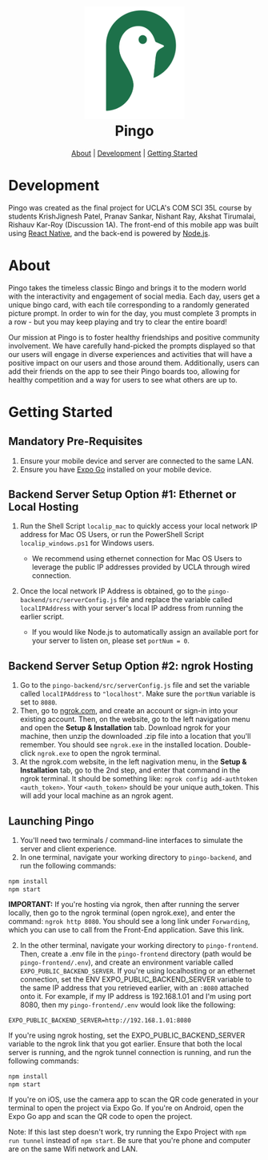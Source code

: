 <h1 align="center">
  <br>
  <img src="pingo-frontend/assets/Pingo_transparent_icon.png" alt="Pingo" width="200"></a>
  <br>
  <b>Pingo</b>
  <br>
</h1>

<p align="center">
  <a href="#about">About</a> |
  <a href="#development">Development</a> |
  <a href="#getting-started">Getting Started</a>
</p>

# Development

Pingo was created as the final project for UCLA's COM SCI 35L course by students KrishJignesh Patel, Pranav Sankar, Nishant Ray, Akshat Tirumalai, Rishauv Kar-Roy (Discussion 1A). 
The front-end of this mobile app was built using [React Native](https://reactnative.dev), and the back-end is powered by [Node.js](https://nodejs.org/en).

# About

Pingo takes the timeless classic Bingo and brings it to the modern world with the interactivity and engagement of social media. 
Each day, users get a unique bingo card, with each tile corresponding to a randomly generated picture prompt.
In order to win for the day, you must complete 3 prompts in a row - but you may keep playing and try to clear the entire board!

Our mission at Pingo is to foster healthy friendships and positive community involvement.
We have carefully hand-picked the prompts displayed so that our users will engage in diverse experiences and activities that will have a positive impact on our users and those around them.
Additionally, users can add their friends on the app to see their Pingo boards too, allowing for healthy competition and a way for users to see what others are up to.

# Getting Started

## Mandatory Pre-Requisites
1. Ensure your mobile device and server are connected to the same LAN.
2. Ensure you have [Expo Go](https://expo.dev/client) installed on your mobile device.

## Backend Server Setup Option #1: Ethernet or Local Hosting

1. Run the Shell Script `localip_mac` to quickly access your local network IP address for Mac OS Users, or run the PowerShell Script `localip_windows.ps1` for Windows users.
    - We recommend using ethernet connection for Mac OS Users to leverage the public IP addresses provided by UCLA through wired connection.

2. Once the local network IP Address is obtained, go to the `pingo-backend/src/serverConfig.js` file and replace the variable called `localIPAddress` with your server's local IP address from running the earlier script.
    - If you would like Node.js to automatically assign an available port for your server to listen on, please set `portNum = 0`.

## Backend Server Setup Option #2: ngrok Hosting

1. Go to the `pingo-backend/src/serverConfig.js` file and set the variable called `localIPAddress` to `"localhost"`. Make sure the `portNum` variable is set to `8080`.
2. Then, go to [ngrok.com](https://ngrok.com), and create an account or sign-in into your existing account. Then, on the website, go to the left navigation menu and open the **Setup & Installation** tab. Download ngrok for your machine, then unzip the downloaded .zip file into a location that you'll remember. You should see `ngrok.exe` in the installed location. Double-click `ngrok.exe` to open the ngrok terminal.
3. At the ngrok.com website, in the left nagivation menu, in the **Setup & Installation** tab, go to the 2nd step, and enter that command in the ngrok terminal. It should be something like: `ngrok config add-authtoken <auth_token>`. Your `<auth_token>` should be your unique auth_token. This will add your local machine as an ngrok agent.


## Launching Pingo
1. You'll need two terminals / command-line interfaces to simulate the server and client experience.
2. In one terminal, navigate your working directory to `pingo-backend`, and run the following commands:
```
npm install
npm start
```
**IMPORTANT:** If you're hosting via ngrok, then after running the server locally, then go to the ngrok terminal (open ngrok.exe), and enter the command: `ngrok http 8080`. You should see a long link under `Forwarding`, which you can use to call from the Front-End application. Save this link.

2. In the other terminal, navigate your working directory to `pingo-frontend`. Then, create a .env file in the `pingo-frontend` directory (path would be `pingo-frontend/.env`), and create an environment variable called `EXPO_PUBLIC_BACKEND_SERVER`. If you're using localhosting or an ethernet connection, set the ENV EXPO_PUBLIC_BACKEND_SERVER variable to the same IP address that you retrieved earlier, with an `:8080` attached onto it. For example, if my IP address is 192.168.1.01 and I'm using port 8080, then my `pingo-frontend/.env` would look like the following:
```
EXPO_PUBLIC_BACKEND_SERVER=http://192.168.1.01:8080
```
If you're using ngrok hosting, set the EXPO_PUBLIC_BACKEND_SERVER variable to the ngrok link that you got earlier. Ensure that both the local server is running, and the ngrok tunnel connection is running, and run the following commands:
```
npm install
npm start
```
If you're on iOS, use the camera app to scan the QR code generated in your terminal to open the project via Expo Go. If you're on Android, open the Expo Go app and scan the QR code to open the project.

Note: If this last step doesn't work, try running the Expo Project with `npm run tunnel` instead of `npm start`. Be sure that you're phone and computer are on the same Wifi network and LAN.
